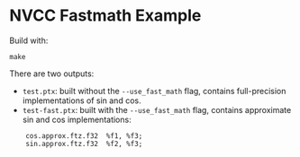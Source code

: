# NVCC Fastmath Example

Build with:

```
make
```

There are two outputs:

- `test.ptx`: built without the `--use_fast_math` flag, contains full-precision
  implementations of sin and cos.
- `test-fast.ptx`: built with the `--use_fast_math` flag, contains approximate
  sin and cos implementations:

```
	cos.approx.ftz.f32 	%f1, %f3;
	sin.approx.ftz.f32 	%f2, %f3;
```
